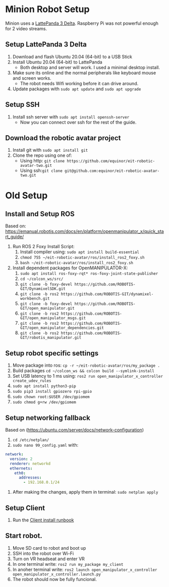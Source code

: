 # Minion Robot Setup

Minion uses a [LattePanda 3 Delta](https://www.lattepanda.com/lattepanda-3-delta).  Raspberry Pi was not powerful enough for 2 video streams.

## Setup LattePanda 3 Delta
1. Download and flash Ubuntu 20.04 (64-bit) to a USB Stick
1. Install Ubuntu 20.04 (64-bit) to LattePanda
    * Both desktop and server will work. I used a minimal desktop install.
1. Make sure its online and the normal peripherals like keyboard mouse and screen works.
    * The robot needs Wifi working before it can drive around.
1. Update packages with `sudo apt update` and `sudo apt upgrade`

## Setup SSH
1. Install ssh server with `sudo apt install openssh-server`
    * Now you can connect over ssh for the rest of the guide.

## Download the robotic avatar project
1. Install git with `sudo apt install git`
1. Clone the repo using one of:
    * Using http: `git clone https://github.com/equinor/eit-robotic-avatar-two.git`
    * Using ssh:`git clone git@github.com:equinor/eit-robotic-avatar-two.git`

# Old Setup

## Install and Setup ROS
Based on: https://emanual.robotis.com/docs/en/platform/openmanipulator_x/quick_start_guide/
1. Run ROS 2 Foxy Install Script: 
    1. Install compiler using: `sudo apt install build-essential`
    1. `chmod 755 ~/eit-robotic-avatar/ros/install_ros2_foxy.sh`  
    1. `bash ~/eit-robotic-avatar/ros/install_ros2_foxy.sh`
1. Install dependent packages for OpenMANIPULATOR-X:  
    1. `sudo apt install ros-foxy-rqt* ros-foxy-joint-state-publisher`  
    1. `cd ~/colcon_ws/src/` 
    1. `git clone -b foxy-devel https://github.com/ROBOTIS-GIT/DynamixelSDK.git`  
    1. `git clone -b ros2 https://github.com/ROBOTIS-GIT/dynamixel-workbench.git`  
    1. `git clone -b foxy-devel https://github.com/ROBOTIS-GIT/open_manipulator.git`  
    1. `git clone -b ros2 https://github.com/ROBOTIS-GIT/open_manipulator_msgs.git`  
    1. `git clone -b ros2 https://github.com/ROBOTIS-GIT/open_manipulator_dependencies.git`  
    1. `git clone -b ros2 https://github.com/ROBOTIS-GIT/robotis_manipulator.git`  


## Setup robot specific settings
1. Move package into ros: `cp -r ~/eit-robotic-avatar/ros/my_package .`
1. Build packages `cd ~/colcon_ws && colcon build --symlink-install`   
1. Set USB latency to 1 ms using: `ros2 run open_manipulator_x_controller create_udev_rules`
1. `sudo apt install python3-pip`
1. `sudo pip3 install gpiozero rpi-gpio`
1. `sudo chown root:$USER /dev/gpiomem`
1. `sudo chmod g+rw /dev/gpiomem`

## Setup networking fallback
Based on (https://ubuntu.com/server/docs/network-configuration)  

1. `cd /etc/netplan/`  
1. `sudo nano 99_config.yaml` with:
``` yaml
network:  
  version: 2  
  renderer: networkd  
  ethernets:  
    eth0:  
      addresses:  
        - 192.168.0.1/24
``` 
1. After making the changes, apply them in terminal: `sudo netplan apply`

## Setup Client
1. Run the [Client install runbook](./client-setup.md)

## Start robot.
1. Move SD card to robot and boot up
1. SSH into the robot over Wi-Fi
1. Turn on VR headseat and enter VR
1. In one terminal write: `ros2 run my_package my_client`
1. In anoher terminal write: `ros2 launch open_manipulator_x_controller open_manipulator_x_controller.launch.py`
1. The robot should now be fully funcional. 